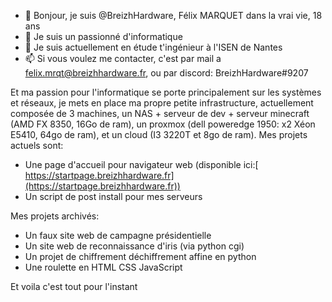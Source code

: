 - 👋 Bonjour, je suis @BreizhHardware, Félix MARQUET dans la vrai vie, 18 ans
- 👀 Je suis un passionné d'informatique
- 🌱 Je suis actuellement en étude t'ingénieur à l'ISEN de Nantes
- 📫 Si vous voulez me contacter, c'est par mail a felix.mrqt@breizhhardware.fr, ou par discord: BreizhHardware#9207

Et ma passion pour l'informatique se porte principalement sur les systèmes et réseaux, je mets en place ma propre petite infrastructure, actuellement composée de 3 machines, un NAS + serveur de dev + serveur minecraft (AMD FX 8350, 16Go de ram), un proxmox (dell poweredge 1950: x2 Xéon E5410, 64go de ram), et un cloud (I3 3220T et 8go de ram).
Mes projets actuels sont:
  - Une page d'accueil pour navigateur web (disponible ici:[ https://startpage.breizhhardware.fr](https://startpage.breizhhardware.fr))
  - Un script de post install pour mes serveurs

Mes projets archivés:
  - Un faux site web de campagne présidentielle
  - Un site web de reconnaissance d'iris (via python cgi)
  - Un projet de chiffrement déchiffrement affine en python
  - Une roulette en HTML CSS JavaScript

Et voila c'est tout pour l'instant

<!---
BreizhHardware/BreizhHardware is a ✨ special ✨ repository because its `README.md` (this file) appears on your GitHub profile.
You can click the Preview link to take a look at your changes.
--->
